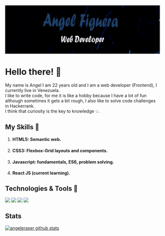 [![Header](https://raw.githubusercontent.com/angeleraser/angeleraser/main/assets/github-banner.png "Header")](https://github.com/angeleraser)

# Hello there! :wave:
My name is Angel I am 22 years old and I am a web developer (Frontend), I currently live in Venezuela.
<br>
I like to write code, for me it is like a hobby because I have a lot of fun although sometimes it gets a bit rough, I also like to solve code challenges in Hackerrank. 
<br>
I think that curiosity is the key to knowledge :bulb:.

## My Skills :muscle:
1. #### HTML5: Semantic web.
2. #### CSS3: Flexbox-Grid layouts and components.
3. #### Javascript: fundamentals, ES6, problem solving.
4. #### React JS (current learning).

## Technologies & Tools 🔧
![](https://img.shields.io/badge/Code-JavaScript-informational?style=flat&logo=javascript&logoColor=white&color=1f4068)
![](https://img.shields.io/badge/Code-HTML5-informational?style=flat&logo=html5&logoColor=white&color=1f4068)
![](https://img.shields.io/badge/Code-CSS3-informational?style=flat&logo=css3&logoColor=white&color=1f4068)
![](https://img.shields.io/badge/Code-React-informational?style=flat&logo=react&logoColor=white&color=1f4068)

## Stats
[![angeleraser github stats](https://github-readme-stats.vercel.app/api?username=angeleraser&show_icons=true&theme=tokyonight)](https://github.com/angeleraser/github-readme-stats)



